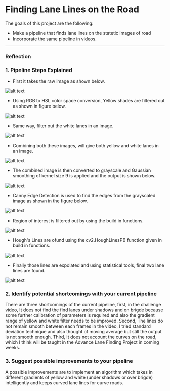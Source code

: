 # **Finding Lane Lines on the Road** 


The goals of this project are the following:
* Make a pipeline that finds lane lines on the statetic images of road
* Incorporate the same pipeline in videos.

[//]: # (Image References)

[image1]: ./test_images_output/Original.JPG "Raw Image"
[image2]: ./test_images_output/yellow_filter.jpg "Yellow Filter"
[image3]: ./test_images_output/white_filter.jpg "White Filter"
[image4]: ./test_images_output/combined_Image.PNG "Combined Yellow and White Filters"
[image5]: ./test_images_output/gaussian_gray.jpg "Gaussian Gray"
[image6]: ./test_images_output/canny_edge.jpg "Canny Edge Detection"
[image7]: ./test_images_output/masking_roi.JPG "Region of Interest"
[image8]: ./test_images_output/hough_lines.PNG "Hough Lines"
[image9]: ./test_images_output/final_image.jpg "Final Lines"

---

### Reflection

### 1. Pipeline Steps Explained

* First it takes the raw image as shown below.

![alt text][image1]

* Using RGB to HSL color space conversion, Yellow shades are filtered out as shown in figure below.

![alt text][image2]

* Same way, filter out the white lanes in an image.

![alt text][image3]

* Combining both these images, will give both yellow and white lanes in an image.

![alt text][image4]

* The combined image is then converted to grayscale and Gaussian smoothing of kernel size 9 is applied and the output is shown below.

![alt text][image5]

* Canny Edge Detection is used to find the edges from the grayscaled image as shown in the figure below.

![alt text][image6]

* Region of interest is filtered out by using the build in functions.

![alt text][image7]

* Hough's Lines are ofund using the cv2.HoughLinesP() function given in build in functions.

![alt text][image8]

* Finally those lines are expolated and using statistical tools, final two lane lines are found.

![alt text][image9]


### 2. Identify potential shortcomings with your current pipeline

There are three shortcomings of the current pipeline, first, in the challenge video, It does not find the find lanes under shadows and on brigde because some further calibration of parameters is required and also the gradient range of yellow and white filter needs to be improved. Second, The lines do not remain smooth between each frames in the video, I tried standard deviation technique and also thought of moving average but still the output is not smooth enough. Third, It does not account the curves on the road, which I think will be taught in the Advance Lane Finding Project in coming weeks.

### 3. Suggest possible improvements to your pipeline

A possible improvements are to implement an algorithm which takes in different gradients of yellow and white (under shadows or over brigde) intelligently and keeps curved lane lines for curve roads.
